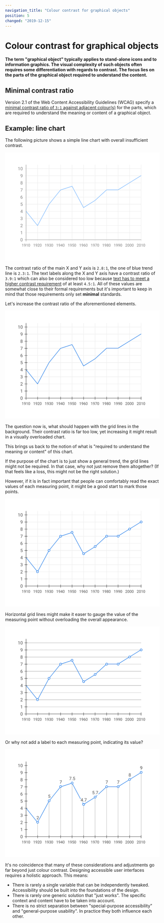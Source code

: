 ```yaml
---
navigation_title: "Colour contrast for graphical objects"
position: 5
changed: "2019-12-15"
---
```


# Colour contrast for graphical objects

**The term "graphical object" typically applies to stand-alone icons and to information graphics. The visual complexity of such objects often requires some differentiation with regards to contrast. The focus lies on the parts of the graphical object required to understand the content.**

## Minimal contrast ratio

Version 2.1 of the Web Content Accessibility Guidelines (WCAG) specify a [minimal contrast ratio of `3:1` against adjacent colour(s)](https://www.w3.org/TR/WCAG21/#non-text-contrast) for the parts, which are required to understand the meaning or content of a graphical object.

## Example: line chart

The following picture shows a simple line chart with overall insufficient contrast. 

![Line chart with one blue trend line and overall low contrast](_media/line-chart-low-contrast.png)

The contrast ratio of the main X and Y axis is `2.8:1`, the one of blue trend line is `2.3:1`. The text labels along the X and Y axis have a contrast ratio of `3.9:1` which can also be considered too low because [text has to meet a higher contrast requirement](/knowledge/colours-and-contrast/text) of at least `4.5:1`. All of these values are somewhat close to their formal requirements but it's important to keep in mind that those requirements only set **minimal** standards. 

Let's increase the contrast ratio of the aforementioned elements.

![The same line chart with increased contrast for the blue trend line and the x and y axis](_media/line-chart-line-axis.png)

The question now is, what should happen with the grid lines in the background. Their contrast ratio is far too low, yet increasing it might result in a visually overloaded chart.

This brings us back to the notion of what is "required to understand the meaning or content" of this chart. 

If the purpose of the chart is to just show a general trend, the grid lines might not be required. In that case, why not just remove them altogether? (If that feels like a loss, this might not be the right solution.)

However, if it is in fact important that people can comfortably read the exact values of each measuring point, it might be a good start to mark those points.

![The same line chart with added dots along the trend line to mark measuring points](_media/line-chart-line-axis-dots.png)

Horizontal grid lines might make it easer to gauge the value of the measuring point without overloading the overall appearance.

![The same line chart with horizontal grid lines, indicating the steps on the y axis](_media/line-chart-line-axis-dots-guides-y.png)

Or why not add a label to each measuring point, indicating its value?

![The same line chart with labelled measuring points, as well as vertical grid lines, indicating the steps on the x axis.](_media/line-chart-line-axis-dots-labels-guides-x.png)

It's no coincidence that many of these considerations and adjustments go far beyond just colour contrast. Designing accessible user interfaces requires a holistic approach. This means:

- There is rarely a single variable that can be independently tweaked. Accessibility should be built into the foundations of the design.
- There is rarely one generic solution that "just works". The specific context and content have to be taken into account.
- There is no strict separation between "special-purpose accessibility" and "general-purpose usability". In practice they both influence each other.